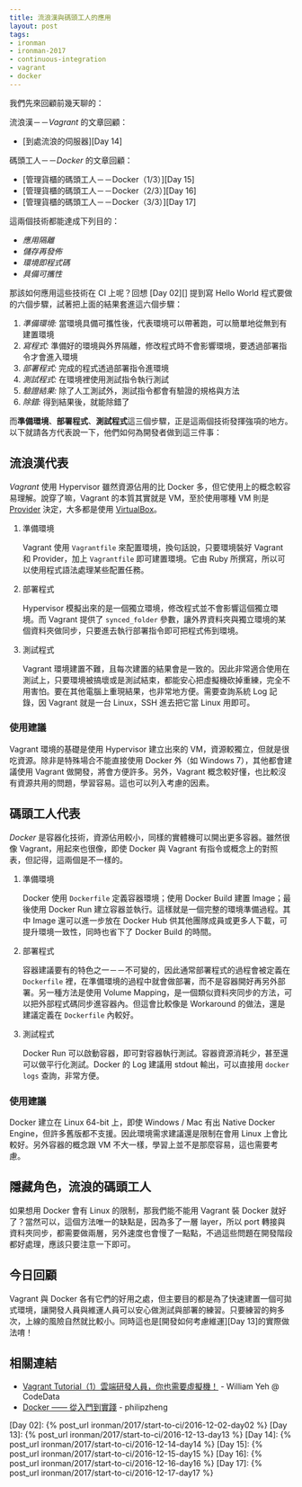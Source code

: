 ```yaml
---
title: 流浪漢與碼頭工人的應用
layout: post
tags:
- ironman
- ironman-2017
- continuous-integration
- vagrant
- docker
---
```


我們先來回顧前幾天聊的：

流浪漢－－*Vagrant* 的文章回顧：

* [到處流浪的伺服器][Day 14]

碼頭工人－－*Docker* 的文章回顧：

* [管理貨櫃的碼頭工人－－Docker（1/3）][Day 15]
* [管理貨櫃的碼頭工人－－Docker（2/3）][Day 16]
* [管理貨櫃的碼頭工人－－Docker（3/3）][Day 17]

這兩個技術都能達成下列目的：

* *應用隔離*
* *儲存再發佈*
* *環境即程式碼*
* *具備可攜性*

那該如何應用這些技術在 CI 上呢？回想 [Day 02][] 提到寫 Hello World 程式要做的六個步驟，試著把上面的結果套進這六個步驟：

1. *準備環境:* 當環境具備可攜性後，代表環境可以帶著跑，可以簡單地從無到有建置環境
2. *寫程式:* 準備好的環境與外界隔離，修改程式時不會影響環境，要透過部署指令才會進入環境
3. *部署程式:* 完成的程式透過部署指令進環境
4. *測試程式:* 在環境裡使用測試指令執行測試
5. *驗證結果:* 除了人工測試外，測試指令都會有驗證的規格與方法
6. *除錯:* 得到結果後，就能除錯了

而**準備環境**、**部署程式**、**測試程式**這三個步驟，正是這兩個技術發揮強項的地方。以下就請各方代表說一下，他們如何為開發者做到這三件事：

## 流浪漢代表

*Vagrant* 使用 Hypervisor 雖然資源佔用的比 Docker 多，但它使用上的概念較容易理解。說穿了嘛，Vagrant 的本質其實就是 VM，至於使用哪種 VM 則是 [Provider][Vagrant Provider] 決定，大多都是使用 [VirtualBox][]。

1.  準備環境

    Vagrant 使用 `Vagrantfile` 來配置環境，換句話說，只要環境裝好 Vagrant 和 Provider，加上 `Vagrantfile` 即可建置環境。它由 Ruby 所撰寫，所以可以使用程式語法處理某些配置任務。

2.  部署程式

    Hypervisor 模擬出來的是一個獨立環境，修改程式並不會影響這個獨立環境。而 Vagrant 提供了 `synced_folder` 參數，讓外界資料夾與獨立環境的某個資料夾做同步，只要進去執行部署指令即可把程式佈到環境。

3.  測試程式

    Vagrant 環境建置不難，且每次建置的結果會是一致的。因此非常適合使用在測試上，只要環境被搞壞或是測試結束，都能安心把虛擬機砍掉重練，完全不用害怕。要在其他電腦上重現結果，也非常地方便。需要查詢系統 Log 記錄，因 Vagrant 就是一台 Linux，SSH 進去把它當 Linux 用即可。

### 使用建議

Vagrant 環境的基礎是使用 Hypervisor 建立出來的 VM，資源較獨立，但就是很吃資源。除非是特殊場合不能直接使用 Docker 外（如 Windows 7），其他都會建議使用 Vagrant 做開發，將會方便許多。另外，Vagrant 概念較好懂，也比較沒有資源共用的問題，學習容易。這也可以列入考慮的因素。

## 碼頭工人代表

*Docker* 是容器化技術，資源佔用較小，同樣的實體機可以開出更多容器。雖然很像 Vagrant，用起來也很像，即使 Docker 與 Vagrant 有指令或概念上的對照表，但記得，這兩個是不一樣的。

1.  準備環境

    Docker 使用 `Dockerfile` 定義容器環境；使用 Docker Build 建置 Image；最後使用 Docker Run 建立容器並執行。這樣就是一個完整的環境準備過程。其中 Image 還可以進一步放在 Docker Hub 供其他團隊成員或更多人下載，可提升環境一致性，同時也省下了 Docker Build 的時間。

2.  部署程式

    容器建議要有的特色之一－－不可變的，因此通常部署程式的過程會被定義在 `Dockerfile` 裡，在準備環境的過程中就會做部署，而不是容器開好再另外部署。另一種方法是使用 Volume Mapping，是一個類似資料夾同步的方法，可以把外部程式碼同步進容器內。但這會比較像是 Workaround 的做法，還是建議定義在 `Dockerfile` 內較好。

3.  測試程式

    Docker Run 可以啟動容器，即可對容器執行測試。容器資源消耗少，甚至還可以做平行化測試。Docker 的 Log 建議用 stdout 輸出，可以直接用 `docker logs` 查詢，非常方便。

### 使用建議

Docker 建立在 Linux 64-bit 上，即使 Windows / Mac 有出 Native Docker Engine，但許多舊版都不支援。因此環境需求建議還是限制在會用 Linux 上會比較好。另外容器的概念跟 VM 不大一樣，學習上並不是那麼容易，這也需要考慮。

## 隱藏角色，流浪的碼頭工人

如果想用 Docker 會有 Linux 的限制，那我們能不能用 Vagrant 裝 Docker 就好了？當然可以，這個方法唯一的缺點是，因為多了一層 layer，所以 port 轉接與資料夾同步，都需要做兩層，另外速度也會慢了一點點，不過這些問題在開發階段都好處理，應該只要注意一下即可。

## 今日回顧

Vagrant 與 Docker 各有它們的好用之處，但主要目的都是為了快速建置一個可拋式環境，讓開發人員與維運人員可以安心做測試與部署的練習。只要練習的夠多次，上線的風險自然就比較小。同時這也是[開發如何考慮維運][Day 13]的實際做法唷！

## 相關連結

* [Vagrant Tutorial（1）雲端研發人員，你也需要虛擬機！](http://www.codedata.com.tw/social-coding/vagrant-tutorial-1-developer-and-vm) - William Yeh @ CodeData
* [Docker —— 從入門到實踐](https://www.gitbook.com/book/philipzheng/docker_practice) - philipzheng

[Vagrant Provider]: https://www.vagrantup.com/docs/providers/
[VirtualBox]: https://www.virtualbox.org/

[Day 02]: {% post_url ironman/2017/start-to-ci/2016-12-02-day02 %}
[Day 13]: {% post_url ironman/2017/start-to-ci/2016-12-13-day13 %}
[Day 14]: {% post_url ironman/2017/start-to-ci/2016-12-14-day14 %}
[Day 15]: {% post_url ironman/2017/start-to-ci/2016-12-15-day15 %}
[Day 16]: {% post_url ironman/2017/start-to-ci/2016-12-16-day16 %}
[Day 17]: {% post_url ironman/2017/start-to-ci/2016-12-17-day17 %}
